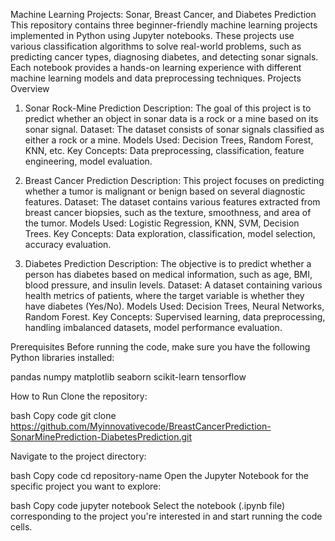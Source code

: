 Machine Learning Projects: Sonar, Breast Cancer, and Diabetes Prediction
This repository contains three beginner-friendly machine learning projects implemented in Python using Jupyter notebooks. These projects use various classification algorithms to solve real-world problems, such as predicting cancer types, diagnosing diabetes, and detecting sonar signals. Each notebook provides a hands-on learning experience with different machine learning models and data preprocessing techniques.
Projects Overview
1. Sonar Rock-Mine Prediction
Description: The goal of this project is to predict whether an object in sonar data is a rock or a mine based on its sonar signal.
Dataset: The dataset consists of sonar signals classified as either a rock or a mine.
Models Used: Decision Trees, Random Forest, KNN, etc.
Key Concepts: Data preprocessing, classification, feature engineering, model evaluation.

2. Breast Cancer Prediction
Description: This project focuses on predicting whether a tumor is malignant or benign based on several diagnostic features.
Dataset: The dataset contains various features extracted from breast cancer biopsies, such as the texture, smoothness, and area of the tumor.
Models Used: Logistic Regression, KNN, SVM, Decision Trees.
Key Concepts: Data exploration, classification, model selection, accuracy evaluation.

4. Diabetes Prediction
Description: The objective is to predict whether a person has diabetes based on medical information, such as age, BMI, blood pressure, and insulin levels.
Dataset: A dataset containing various health metrics of patients, where the target variable is whether they have diabetes (Yes/No).
Models Used: Decision Trees, Neural Networks, Random Forest.
Key Concepts: Supervised learning, data preprocessing, handling imbalanced datasets, model performance evaluation.

Prerequisites
Before running the code, make sure you have the following Python libraries installed:

pandas
numpy
matplotlib
seaborn
scikit-learn
tensorflow

How to Run
Clone the repository:

bash
Copy code
git clone https://github.com/Myinnovativecode/BreastCancerPrediction-SonarMinePrediction-DiabetesPrediction.git

Navigate to the project directory:

bash
Copy code
cd repository-name
Open the Jupyter Notebook for the specific project you want to explore:

bash
Copy code
jupyter notebook
Select the notebook (.ipynb file) corresponding to the project you're interested in and start running the code cells.

